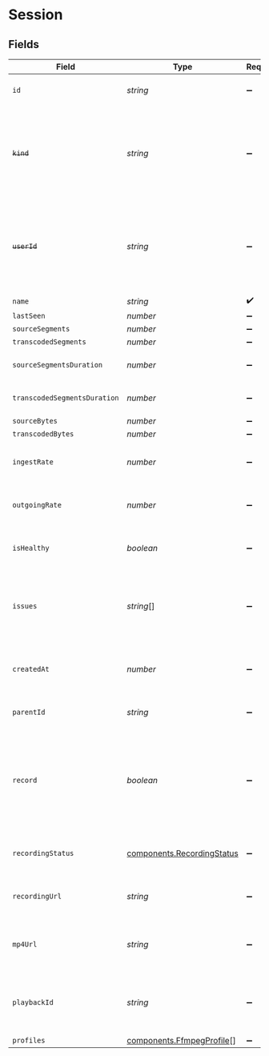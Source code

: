 # Session


## Fields

| Field                                                                                                                        | Type                                                                                                                         | Required                                                                                                                     | Description                                                                                                                  | Example                                                                                                                      |
| ---------------------------------------------------------------------------------------------------------------------------- | ---------------------------------------------------------------------------------------------------------------------------- | ---------------------------------------------------------------------------------------------------------------------------- | ---------------------------------------------------------------------------------------------------------------------------- | ---------------------------------------------------------------------------------------------------------------------------- |
| `id`                                                                                                                         | *string*                                                                                                                     | :heavy_minus_sign:                                                                                                           | N/A                                                                                                                          | de7818e7-610a-4057-8f6f-b785dc1e6f88                                                                                         |
| ~~`kind`~~                                                                                                                   | *string*                                                                                                                     | :heavy_minus_sign:                                                                                                           | : warning: ** DEPRECATED **: This will be removed in a future release, please migrate away from it as soon as possible.      | stream                                                                                                                       |
| ~~`userId`~~                                                                                                                 | *string*                                                                                                                     | :heavy_minus_sign:                                                                                                           | : warning: ** DEPRECATED **: This will be removed in a future release, please migrate away from it as soon as possible.      | 66E2161C-7670-4D05-B71D-DA2D6979556F                                                                                         |
| `name`                                                                                                                       | *string*                                                                                                                     | :heavy_check_mark:                                                                                                           | N/A                                                                                                                          | test_session                                                                                                                 |
| `lastSeen`                                                                                                                   | *number*                                                                                                                     | :heavy_minus_sign:                                                                                                           | N/A                                                                                                                          | 1587667174725                                                                                                                |
| `sourceSegments`                                                                                                             | *number*                                                                                                                     | :heavy_minus_sign:                                                                                                           | N/A                                                                                                                          | 1                                                                                                                            |
| `transcodedSegments`                                                                                                         | *number*                                                                                                                     | :heavy_minus_sign:                                                                                                           | N/A                                                                                                                          | 2                                                                                                                            |
| `sourceSegmentsDuration`                                                                                                     | *number*                                                                                                                     | :heavy_minus_sign:                                                                                                           | Duration of all the source segments, sec                                                                                     | 1                                                                                                                            |
| `transcodedSegmentsDuration`                                                                                                 | *number*                                                                                                                     | :heavy_minus_sign:                                                                                                           | Duration of all the transcoded segments, sec                                                                                 | 2                                                                                                                            |
| `sourceBytes`                                                                                                                | *number*                                                                                                                     | :heavy_minus_sign:                                                                                                           | N/A                                                                                                                          | 1                                                                                                                            |
| `transcodedBytes`                                                                                                            | *number*                                                                                                                     | :heavy_minus_sign:                                                                                                           | N/A                                                                                                                          | 2                                                                                                                            |
| `ingestRate`                                                                                                                 | *number*                                                                                                                     | :heavy_minus_sign:                                                                                                           | Rate at which sourceBytes increases (bytes/second)                                                                           | 1                                                                                                                            |
| `outgoingRate`                                                                                                               | *number*                                                                                                                     | :heavy_minus_sign:                                                                                                           | Rate at which transcodedBytes increases (bytes/second)                                                                       | 2                                                                                                                            |
| `isHealthy`                                                                                                                  | *boolean*                                                                                                                    | :heavy_minus_sign:                                                                                                           | Indicates whether the stream is healthy or not.                                                                              |                                                                                                                              |
| `issues`                                                                                                                     | *string*[]                                                                                                                   | :heavy_minus_sign:                                                                                                           | A string array of human-readable errors describing issues affecting the stream, if any.                                      |                                                                                                                              |
| `createdAt`                                                                                                                  | *number*                                                                                                                     | :heavy_minus_sign:                                                                                                           | Timestamp (in milliseconds) at which stream object was created                                                               | 1587667174725                                                                                                                |
| `parentId`                                                                                                                   | *string*                                                                                                                     | :heavy_minus_sign:                                                                                                           | Points to parent stream object                                                                                               | de7818e7-610a-4057-8f6f-b785dc1e6f88                                                                                         |
| `record`                                                                                                                     | *boolean*                                                                                                                    | :heavy_minus_sign:                                                                                                           | Whether the stream should be recorded. Uses default settings. For more customization, create and configure an object store.<br/> | false                                                                                                                        |
| `recordingStatus`                                                                                                            | [components.RecordingStatus](../../models/components/recordingstatus.md)                                                     | :heavy_minus_sign:                                                                                                           | The status of the recording process of this stream session.                                                                  |                                                                                                                              |
| `recordingUrl`                                                                                                               | *string*                                                                                                                     | :heavy_minus_sign:                                                                                                           | URL for accessing the recording of this stream session.                                                                      |                                                                                                                              |
| `mp4Url`                                                                                                                     | *string*                                                                                                                     | :heavy_minus_sign:                                                                                                           | The URL for the stream session recording packaged in an MP4.                                                                 |                                                                                                                              |
| `playbackId`                                                                                                                 | *string*                                                                                                                     | :heavy_minus_sign:                                                                                                           | The playback ID to use with the Playback Info endpoint to retrieve playback URLs.                                            | eaw4nk06ts2d0mzb                                                                                                             |
| `profiles`                                                                                                                   | [components.FfmpegProfile](../../models/components/ffmpegprofile.md)[]                                                       | :heavy_minus_sign:                                                                                                           | N/A                                                                                                                          |                                                                                                                              |